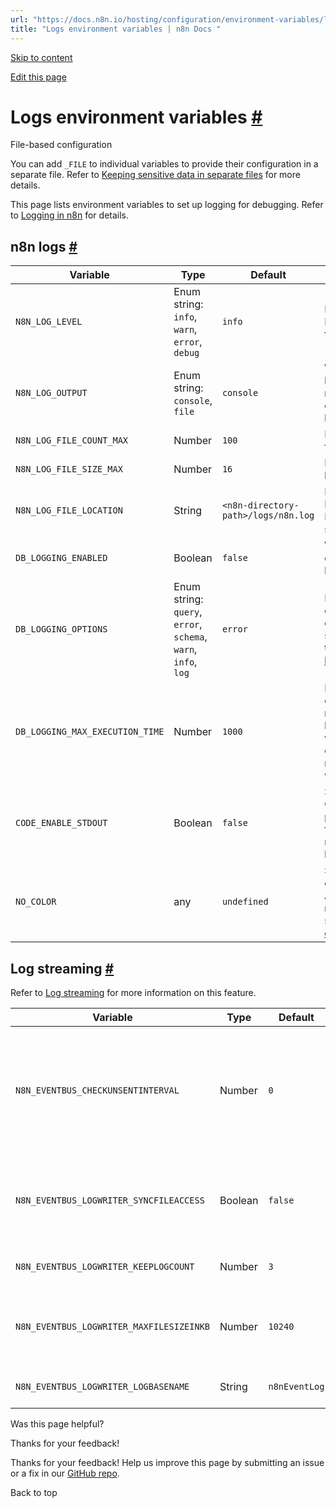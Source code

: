 ```yaml
---
url: "https://docs.n8n.io/hosting/configuration/environment-variables/logs/"
title: "Logs environment variables | n8n Docs "
---
```


[Skip to content](https://docs.n8n.io/hosting/configuration/environment-variables/logs/#logs-environment-variables)

[Edit this page](https://github.com/n8n-io/n8n-docs/edit/main/docs/hosting/configuration/environment-variables/logs.md "Edit this page")

# Logs environment variables [\#](https://docs.n8n.io/hosting/configuration/environment-variables/logs/\#logs-environment-variables "Permanent link")

File-based configuration

You can add `_FILE` to individual variables to provide their configuration in a separate file. Refer to [Keeping sensitive data in separate files](https://docs.n8n.io/hosting/configuration/configuration-methods/#keeping-sensitive-data-in-separate-files) for more details.

This page lists environment variables to set up logging for debugging. Refer to [Logging in n8n](https://docs.n8n.io/hosting/logging-monitoring/logging/) for details.

## n8n logs [\#](https://docs.n8n.io/hosting/configuration/environment-variables/logs/\#n8n-logs "Permanent link")

| Variable | Type | Default | Description |
| --- | --- | --- | --- |
| `N8N_LOG_LEVEL` | Enum string: `info`, `warn`, `error`, `debug` | `info` | Log output level. Refer to [Log levels](https://docs.n8n.io/hosting/logging-monitoring/logging/#log-levels) for details. |
| `N8N_LOG_OUTPUT` | Enum string: `console`, `file` | `console` | Where to output logs. Provide multiple values as a comma-separated list. |
| `N8N_LOG_FILE_COUNT_MAX` | Number | `100` | Max number of log files to keep. |
| `N8N_LOG_FILE_SIZE_MAX` | Number | `16` | Max size of each log file in MB. |
| `N8N_LOG_FILE_LOCATION` | String | `<n8n-directory-path>/logs/n8n.log` | Log file location. Requires N8N\_LOG\_OUTPUT set to `file`. |
| `DB_LOGGING_ENABLED` | Boolean | `false` | Whether to enable database-specific logging. |
| `DB_LOGGING_OPTIONS` | Enum string: `query`, `error`, `schema`, `warn`, `info`, `log` | `error` | Database log output level. To enable all logging, specify `all`. Refer to [TypeORM logging options](https://orkhan.gitbook.io/typeorm/docs/logging#logging-options) |
| `DB_LOGGING_MAX_EXECUTION_TIME` | Number | `1000` | Maximum execution time (in milliseconds) before n8n logs a warning. Set to `0` to disable long running query warning. |
| `CODE_ENABLE_STDOUT` | Boolean | `false` | Set to `true` to send Code node logs to process's stdout for debugging, monitoring, or logging purposes. |
| `NO_COLOR` | any | `undefined` | Set to any value to output logs without ANSI colors. For more information, see the [no-color.org website](https://no-color.org/). |

## Log streaming [\#](https://docs.n8n.io/hosting/configuration/environment-variables/logs/\#log-streaming "Permanent link")

Refer to [Log streaming](https://docs.n8n.io/log-streaming/) for more information on this feature.

| Variable | Type | Default | Description |
| --- | --- | --- | --- |
| `N8N_EVENTBUS_CHECKUNSENTINTERVAL` | Number | `0` | How often (in milliseconds) to check for unsent event messages. Can in rare cases send message twice. Set to `0` to disable it. |
| `N8N_EVENTBUS_LOGWRITER_SYNCFILEACCESS` | Boolean | `false` | Whether all file access happens synchronously within the thread (true) or not (false). |
| `N8N_EVENTBUS_LOGWRITER_KEEPLOGCOUNT` | Number | `3` | Number of event log files to keep. |
| `N8N_EVENTBUS_LOGWRITER_MAXFILESIZEINKB` | Number | `10240` | Maximum size (in kilo-bytes) of an event log file before a new one starts. |
| `N8N_EVENTBUS_LOGWRITER_LOGBASENAME` | String | `n8nEventLog` | Basename of the event log file. |

Was this page helpful?






Thanks for your feedback!






Thanks for your feedback! Help us improve this page by submitting an issue or a fix in our [GitHub repo](https://github.com/n8n-io/n8n-docs).


Back to top